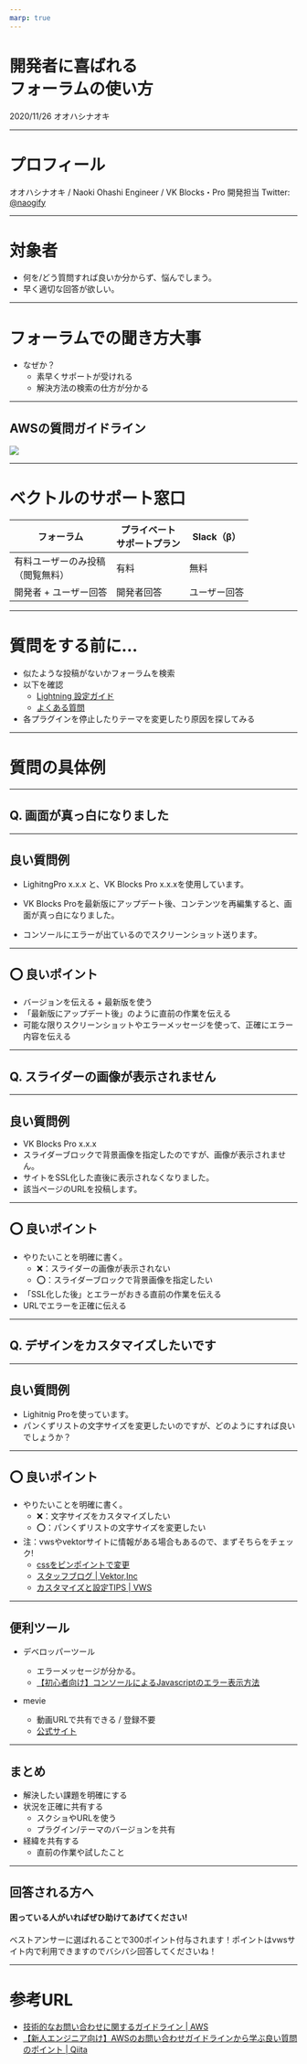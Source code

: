 ```yaml
---
marp: true
---
```

<!-- 
theme: my_theme
size: 4:3
paginate: true
style: |
_paginate: false 
-->
<!-- _class: title -->
<!-- Scoped style -->
<style scoped>
  /*
section{
  background: yellow;
}
*/
</style>

# 開発者に喜ばれる<br>フォーラムの使い方
2020/11/26
オオハシナオキ 

---

# プロフィール
オオハシナオキ / Naoki Ohashi
Engineer / VK Blocks・Pro 開発担当
Twitter: [@naogify](https://twitter.com/naogify)

---

# 対象者
- 何を/どう質問すれば良いか分からず、悩んでしまう。
- 早く適切な回答が欲しい。

---

# フォーラムでの聞き方大事
- なぜか？
    * 素早くサポートが受けれる
    * 解決方法の検索の仕方が分かる
---

## AWSの質問ガイドライン
![](./images/aws-support-guides.png)

---

# ベクトルのサポート窓口

|  フォーラム  |  プライベート<br>サポートプラン  | Slack（β）|
| ---- | ---- | ---- |
|  有料ユーザーのみ投稿<br>（閲覧無料）|  有料  |  無料  |
|  開発者 + ユーザー回答  |  開発者回答 |  ユーザー回答  |

<!-- - フォーラム
  - 有料ユーザー投稿可 / 無料ユーザー閲覧可
  - 開発者 + ユーザーで回答
- プライベートサポートプラン
  - 有料
  - メールで質問
- Slack（β）
  - 無料
  - ユーザーで回答 -->



---

 # 質問をする前に…
 
  - 似たような投稿がないかフォーラムを検索
  - 以下を確認
    - [Lightning 設定ガイド](https://lightning.nagoya/ja/setting)
    - [よくある質問](https://vws.vektor-inc.co.jp/contact/faq)
  - 各プラグインを停止したりテーマを変更したり原因を探してみる

---

 # 質問の具体例

---

## Q. 画面が真っ白になりました

---

## 良い質問例
- LighitngPro x.x.x と、VK Blocks Pro x.x.xを使用しています。

- VK Blocks Proを最新版にアップデート後、コンテンツを再編集すると、画面が真っ白になりました。

- コンソールにエラーが出ているのでスクリーンショット送ります。

---

## ⭕️ 良いポイント
- バージョンを伝える + 最新版を使う
- 「最新版にアップデート後」のように直前の作業を伝える
- 可能な限りスクリーンショットやエラーメッセージを使って、正確にエラー内容を伝える

---

## Q. スライダーの画像が表示されません

---

## 良い質問例

- VK Blocks Pro x.x.x
- スライダーブロックで背景画像を指定したのですが、画像が表示されません。
- サイトをSSL化した直後に表示されなくなりました。
- 該当ページのURLを投稿します。

---

## ⭕️ 良いポイント
- やりたいことを明確に書く。
  - ❌：スライダーの画像が表示されない
  - ⭕️：スライダーブロックで背景画像を指定したい
- 「SSL化した後」とエラーがおきる直前の作業を伝える
- URLでエラーを正確に伝える

---

## Q. デザインをカスタマイズしたいです

---

## 良い質問例
- Lighitnig Proを使っています。
- パンくずリストの文字サイズを変更したいのですが、どのようにすれば良いでしょうか？

---

## ⭕️ 良いポイント
- やりたいことを明確に書く。
  - ❌：文字サイズをカスタマイズしたい
  - ⭕️：パンくずリストの文字サイズを変更したい
- 注：vwsやvektorサイトに情報がある場合もあるので、まずそちらをチェック!
  - [cssをピンポイントで変更](https://www.vektor-inc.co.jp/post/css_customize/)
  - [スタッフブログ | Vektor,Inc](https://www.vektor-inc.co.jp/post/)
  - [カスタマイズと設定TIPS | VWS](https://vws.vektor-inc.co.jp/archives/customize_tips)

---

## 便利ツール

- デベロッパーツール
  - エラーメッセージが分かる。
  - [【初心者向け】コンソールによるJavascriptのエラー表示方法
](https://eng-entrance.com/javascript-display-error)

- mevie
  - 動画URLで共有できる / 登録不要 
  - [公式サイト](https://mevie.it/)


---
## まとめ

- 解決したい課題を明確にする
- 状況を正確に共有する
  - スクショやURLを使う
  - プラグイン/テーマのバージョンを共有
- 経緯を共有する
  - 直前の作業や試したこと

---

## 回答される方へ
#### 困っている人がいればぜひ助けてあげてください!
ベストアンサーに選ばれることで300ポイント付与されます！ポイントはvwsサイト内で利用できますのでバシバシ回答してくださいね！

---
# 参考URL
- [技術的なお問い合わせに関するガイドライン | AWS](https://aws.amazon.com/jp/premiumsupport/tech-support-guidelines/)
- [【新人エンジニア向け】AWSのお問い合わせガイドラインから学ぶ良い質問のポイント | Qiita](https://qiita.com/ooooouchi/items/10e99c9dd701772f29a3)